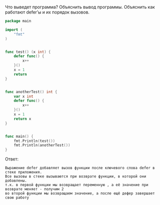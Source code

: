Что выведет программа? Объяснить вывод программы. Объяснить как работают defer’ы и их порядок вызовов.

```go
package main

import (
	"fmt"
)


func test() (x int) {
	defer func() {
		x++
	}()
	x = 1
	return
}


func anotherTest() int {
	var x int
	defer func() {
		x++
	}()
	x = 1
	return x
}


func main() {
	fmt.Println(test())
	fmt.Println(anotherTest())
}
```

Ответ:
```
Выражение defer добавляет вызов функции после ключевого слова defer в стеке приложения. 
Все вызовы в стеке вызываются при возврате функции, в которой они добавлены.
т.к. в первой функции мы возвращает переменную , а её значение при возврате меняет - получим 2
во второй функции мы возвращаем значение, а после ещё дефер завершает свою работу

```

